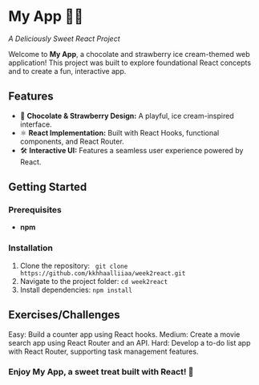 # My App 🍫🍓  
*A Deliciously Sweet React Project*

Welcome to **My App**, a chocolate and strawberry ice cream-themed web application! This project was built to explore foundational React concepts and to create a fun, interactive app.

## Features  
- 🍫 **Chocolate & Strawberry Design:** A playful, ice cream-inspired interface.  
- ⚛️ **React Implementation:** Built with React Hooks, functional components, and React Router.  
- 🛠️ **Interactive UI:** Features a seamless user experience powered by React.

## Getting Started   

### Prerequisites  
- **npm**   

### Installation 
1. Clone the repository:
  ``` git clone https://github.com/kkhhaalliiaa/week2react.git```
3. Navigate to the project folder:
   ```cd week2react```
4. Install dependencies:
   ```npm install```

## Exercises/Challenges 
Easy: Build a counter app using React hooks.
Medium: Create a movie search app using React Router and an API.
Hard: Develop a to-do list app with React Router, supporting task management features.

### Enjoy My App, a sweet treat built with React! 🍦
